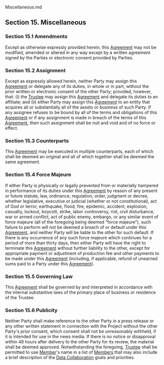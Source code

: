 Miscellaneous.md

## Section 15. Miscellaneous
### Section 15.1 Amendments
Except as otherwise expressly provided herein, this [Agreement](Definition) may not be modified, amended or altered in any way except by a written agreement signed by the Parties or electronic consent provided by Parties.

### Section 15.2 Assignment
Except as expressly allowed herein, neither Party may assign this [Agreement](Definition) or delegate any of its duties, in whole or in part, without the prior written or electronic consent of the other Party; provided, however, that: (i) the [Trustee](Definition) may assign this [Agreement](Definition) and delegate its duties to an affiliate; and (ii) either Party may assign this [Agreement](Definition) to an entity that acquires all or substantially all of the assets or business of such Party. If any assignee refuses to be bound by all of the terms and obligations of this [Agreement](Definition) or if any assignment is made in breach of the terms of this [Agreement](Definition), then such assignment shall be null and void and of no force or effect.

### Section 15.3 Counterparts
This [Agreement](Definition) may be executed in multiple counterparts, each of which shall be deemed an original and all of which together shall be deemed the same agreement.

### Section 15.4 Force Majeure
If either Party is physically or legally prevented from or materially hampered in performance of its duties under this [Agreement](Definition) by reason of any present or future statute, law, ordinance, regulation, order, judgment or decree, whether legislative, executive or judicial (whether or not constitutional), act of God or terror, earthquake, flood, fire, epidemic, accident, explosion, casualty, lockout, boycott, strike, labor controversy, riot, civil disturbance, war or armed conflict, act of public enemy, embargo, or any similar event of force majeure (all of the foregoing being deemed “force majeure”), such failure to perform will not be deemed a breach of or default under this [Agreement](Definition), and neither Party will be liable to the other for such default. If there is any occurrence of any such force majeure which continues for a period of more than thirty days, then either Party will have the right to terminate this [Agreement](Definition) without further liability to the other, except for appropriate payment or adjustment of production fee and other payments to be made under this [Agreement](Definition) (including, if applicable, refund of unearned sums paid to a Party under this [Agreement](Definition)).

### Section 15.5 Governing Law
This [Agreement](Definition) shall be governed by and interpreted in accordance with the internal substantive laws of the primary place of business or residence of the Trustee.

### Section 15.6 Publicity
Neither Party shall make reference to the other Party in a press release or any other written statement in connection with the Project without the other Party's prior consent, which consent shall not be unreasonably withheld, if it is intended for use in the news media. If there is no notice or disapproval within 48 hours after delivery to the other Party for its review, the material shall be deemed approved. Notwithstanding the foregoing, [Trustee](Definition) shall be permitted to use [Member](Definition)'s name in a list of [Members](Definition) that may also include a brief description of the [Data Collaboration](Definition) goals and priorities.